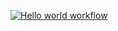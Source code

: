 [![Hello world workflow](https://github.com/rkhalife/myrepo/actions/workflows/hello_world.yaml/badge.svg)](https://github.com/rkhalife/myrepo/actions/workflows/hello_world.yaml)
